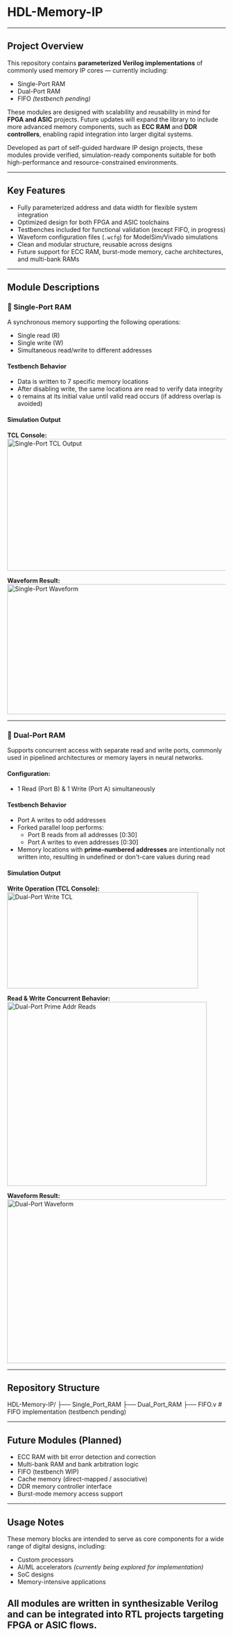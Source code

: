 # HDL-Memory-IP
---
## Project Overview

This repository contains **parameterized Verilog implementations** of commonly used memory IP cores — currently including:

- Single-Port RAM  
- Dual-Port RAM  
- FIFO *(testbench pending)*

These modules are designed with scalability and reusability in mind for **FPGA and ASIC** projects.
Future updates will expand the library to include more advanced memory components, such as **ECC RAM** and **DDR controllers**, enabling rapid integration into larger digital systems.

Developed as part of self-guided hardware IP design projects, these modules provide verified, simulation-ready components suitable for both high-performance and resource-constrained environments.

---

## Key Features

- Fully parameterized address and data width for flexible system integration  
- Optimized design for both FPGA and ASIC toolchains  
- Testbenches included for functional validation (except FIFO, in progress)  
- Waveform configuration files (`.wcfg`) for ModelSim/Vivado simulations  
- Clean and modular structure, reusable across designs  
- Future support for ECC RAM, burst-mode memory, cache architectures, and multi-bank RAMs  

---

## Module Descriptions

### 📌 Single-Port RAM

A synchronous memory supporting the following operations:
- Single read (R)
- Single write (W)
- Simultaneous read/write to different addresses

#### Testbench Behavior

- Data is written to 7 specific memory locations
- After disabling write, the same locations are read to verify data integrity  
- `Q` remains at its initial value until valid read occurs (if address overlap is avoided)

#### Simulation Output

**TCL Console:**  
<img width="650" height="304" alt="Single-Port TCL Output" src="https://github.com/user-attachments/assets/44eddcb0-1e2e-4a11-b1a0-aeca5aa9029d" />

**Waveform Result:**  
<img width="1622" height="300" alt="Single-Port Waveform" src="https://github.com/user-attachments/assets/2eece3ef-a1b4-4a4d-8812-2ef57c68dd54" />

---

### 📌 Dual-Port RAM

Supports concurrent access with separate read and write ports, commonly used in pipelined architectures or memory layers in neural networks.

#### Configuration:
- 1 Read (Port B) & 1 Write (Port A) simultaneously 

#### Testbench Behavior

- Port A writes to odd addresses
- Forked parallel loop performs:
  - Port B reads from all addresses [0:30]
  - Port A writes to even addresses [0:30]
- Memory locations with **prime-numbered addresses** are intentionally not written into, resulting in undefined or don't-care values during read

#### Simulation Output

**Write Operation (TCL Console):**  
<img width="440" height="222" alt="Dual-Port Write TCL" src="https://github.com/user-attachments/assets/d57dfef8-a3f0-47c4-8670-5d212029d34b" />

**Read & Write Concurrent Behavior:**  
<img width="460" height="424" alt="Dual-Port Prime Addr Reads" src="https://github.com/user-attachments/assets/0ecc29f9-8ddb-431e-800a-7d8fccaded9e" />

**Waveform Result:**  
<img width="1618" height="378" alt="Dual-Port Waveform" src="https://github.com/user-attachments/assets/c89bd978-ffb8-4654-8e56-36e97588b8fc" />

---

## Repository Structure
HDL-Memory-IP/
├── Single_Port_RAM
├── Dual_Port_RAM
├── FIFO.v # FIFO implementation (testbench pending)

---

## Future Modules (Planned)
- ECC RAM with bit error detection and correction  
- Multi-bank RAM and bank arbitration logic  
- FIFO (testbench WIP)
- Cache memory (direct-mapped / associative)  
- DDR memory controller interface  
- Burst-mode memory access support  

---

## Usage Notes
These memory blocks are intended to serve as core components for a wide range of digital designs, including:
- Custom processors
- AI/ML accelerators *(currently being explored for implementation)*  
- SoC designs
- Memory-intensive applications

All modules are written in synthesizable Verilog and can be integrated into RTL projects targeting FPGA or ASIC flows.
---
